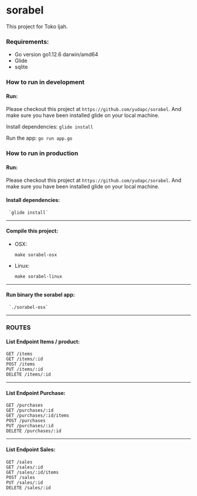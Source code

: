 # sorabel

This project for Toko Ijah.



### Requirements:
- Go version go1.12.6 darwin/amd64
- Glide
- sqlite

### How to run in development

#### Run:

Please checkout this project at `https://github.com/yudapc/sorabel`. And make sure you have been installed glide on your local machine.

Install dependencies:
`glide install`

Run the app:
`go run app.go`

### How to run in production

#### Run:

Please checkout this project at `https://github.com/yudapc/sorabel`. And make sure you have been installed glide on your local machine.

#### Install dependencies:

     `glide install`

---
#### Compile this project:
* OSX:

     `make sorabel-osx`

* Linux:

     `make sorabel-linux`

---
#### Run binary the sorabel app:

     `./sorabel-osx`
---

### ROUTES

#### List Endpoint Items / product:

```
GET /items
GET /items/:id
POST /items
PUT /items/:id
DELETE /items/:id
```

---

#### List Endpoint Purchase:

```
GET /purchases
GET /purchases/:id
GET /purchases/:id/items
POST /purchases
PUT /purchases/:id
DELETE /purchases/:id
```

---

#### List Endpoint Sales:

```
GET /sales
GET /sales/:id
GET /sales/:id/items
POST /sales
PUT /sales/:id
DELETE /sales/:id
```

